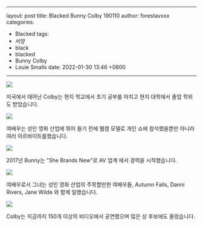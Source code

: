 
---
layout: post
title: Blacked Bunny Colby 190110
author: forestavxxx
categories: 
- Blacked
tags:
- 서양
- black
- blacked
- Bunny Colby
- Louie Smalls
date: 2022-01-30 13:46 +0800
---


![](https://raw.githubusercontent.com/forestavxxx/forestavxxx.github.io/main/_images/Bunny%20Colby/Bunny%20Colby1.jpg)


미국에서 태어난 Colby는 현지 학교에서 초기 공부를 마치고 현지 대학에서 졸업 학위도 받았습니다.

 
![](https://raw.githubusercontent.com/forestavxxx/forestavxxx.github.io/main/_images/Bunny%20Colby/Bunny%20Colby2.jpg)


여배우는 성인 영화 산업에 뛰어 들기 전에 웹캠 모델로 개인 쇼에 참석했을뿐만 아니라 여러 아르바이트를했습니다.


![](https://raw.githubusercontent.com/forestavxxx/forestavxxx.github.io/main/_images/Bunny%20Colby/Bunny%20Colby3.jpg)


2017년 Bunny는 "She Brands New"로 AV 업계 에서 경력을 시작했습니다.


![](https://raw.githubusercontent.com/forestavxxx/forestavxxx.github.io/main/_images/Bunny%20Colby/Bunny%20Colby4.jpg)


 여배우로서 그녀는 성인 영화 산업의 주목할만한 여배우들, Autumn Falls, Danni Rivers, Jane Wilde 와 함께 일했습니다.


![](https://raw.githubusercontent.com/forestavxxx/forestavxxx.github.io/main/_images/Bunny%20Colby/Bunny%20Colby5.jpg)


Colby는 지금까지 150개 이상의 비디오에서 공연했으며 많은 상 후보에도 올랐습니다.





